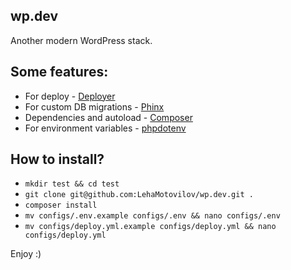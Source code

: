 ## wp.dev
Another modern WordPress stack.

## Some features:

* For deploy - [Deployer](http://deployer.org/)
* For custom DB migrations - [Phinx](https://phinx.org/)
* Dependencies and autoload - [Composer](https://getcomposer.org/)
* For environment variables - [phpdotenv](https://github.com/vlucas/phpdotenv)

## How to install?

* ```mkdir test && cd test```
* ```git clone git@github.com:LehaMotovilov/wp.dev.git .```
* ```composer install```
* ```mv configs/.env.example configs/.env && nano configs/.env```
* ```mv configs/deploy.yml.example configs/deploy.yml && nano configs/deploy.yml```

Enjoy :)